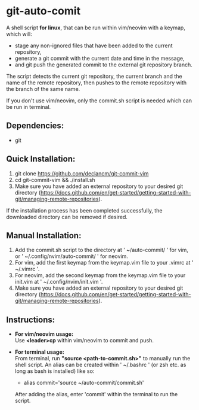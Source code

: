 # git-auto-comit
A shell script **for linux**, that can be run within vim/neovim with a keymap, which will:
- stage any non-ignored files that have been added to the current repository,
- generate a git commit with the current date and time in the message,
- and git push the generated commit to the external git repository branch.

The script detects the current git repository, the current branch and the name of the remote repository, then pushes to the remote repository with the branch of the same name.

If you don't use vim/neovim, only the commit.sh script is needed which can be run in terminal.

## Dependencies:
- git

## Quick Installation:
1. git clone https://github.com/declancm/git-commit-vim
2. cd git-commit-vim && ./install.sh
3. Make sure you have added an external repository to your desired git directory (https://docs.github.com/en/get-started/getting-started-with-git/managing-remote-repositories).

If the installation process has been completed successfully, the downloaded directory can be removed if desired.

## Manual Installation:
1. Add the commit.sh script to the directory at ' ~/auto-commit/ ' for vim, or ' ~/.config/nvim/auto-commit/ ' for neovim.
2. For vim, add the first keymap from the keymap.vim file to your .vimrc at ' ~/.vimrc '.
3. For neovim, add the second keymap from the keymap.vim file to your init.vim at ' ~/.config/nvim/init.vim '.
4. Make sure you have added an external repository to your desired git directory (https://docs.github.com/en/get-started/getting-started-with-git/managing-remote-repositories).

## Instructions:
- **For vim/neovim usage:**\
  Use **\<leader\>cp** within vim/neovim to commit and push.

- **For terminal usage:**\
  From terminal, run **"source <path-to-commit.sh>"** to manually run the shell script. An alias can be created within ' ~/.bashrc ' (or zsh etc. as long as bash is installed) like so:

  - alias commit='source ~/auto-commit/commit.sh'

  After adding the alias, enter 'commit' within the terminal to run the script.
